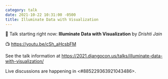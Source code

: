 ```yaml
---
category: talk
date: 2021-10-22 10:31:00 -0500
title: Illuminate Data with Visualization
---
```


:tada: Talk starting right now: **Illuminate Data with Visualization** by *Drishti Jain*

:tv: https://youtu.be/cSh_aHcsbFM

See the talk information at https://2021.djangocon.us/talks/illuminate-data-with-visualization/

Live discussions are happening in <#885229363921043486>.